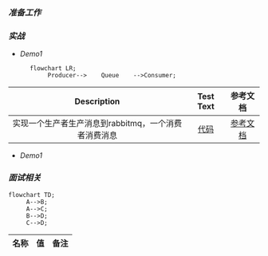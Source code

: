 ### *准备工作*


### *实战*
* *Demo1*
```mermaid
      flowchart LR;
           Producer-->    Queue    -->Consumer;
```
| Description | Test Text     | 参考文档  |
|    :----:   |          :---: |  :---: |
| 实现一个生产者生产消息到rabbitmq，一个消费者消费消息       | [代码](https://github.com/zengjunhuai/Code/tree/master/MQProject/RabbitMQProject/Hellow%20World "悬停显示")  | [参考文档](https://www.yuque.com/yuqueyonghu7as8iq/ptfglx/tguuvso1rbti52by) |

* *Demo1*
### *面试相关*

```mermaid
flowchart TD;
     A-->B;
     A-->C;
     B-->D;
     C-->D;
```
<table>
    <thead>
        <tr>
            <th>名称</th>
            <th>值</th>
            <th>备注</th>
        </tr>
    </thead>
    <tbody>
       <!-- 省略 tbody 内容 -->
    </tbody>
</table>




